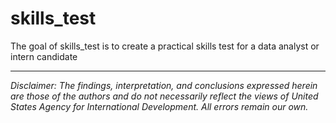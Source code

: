
# skills_test

<!-- badges: start -->
<!-- badges: end -->

The goal of skills_test is to create a practical skills test for a data analyst or intern candidate


---

*Disclaimer: The findings, interpretation, and conclusions expressed herein are those of the authors and do not necessarily reflect the views of United States Agency for International Development. All errors remain our own.*